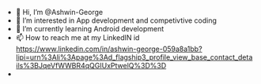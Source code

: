 - 👋 Hi, I’m @Ashwin-George
- 👀 I’m interested in App development and competivtive coding
- 🌱 I’m currently learning Android development
- 📫 How to reach me at my LinkedIN id https://www.linkedin.com/in/ashwin-george-059a8a1bb?lipi=urn%3Ali%3Apage%3Ad_flagship3_profile_view_base_contact_details%3BJqeVfWWBR4qQGIUxPtwelQ%3D%3D
- 

<!---
Ashwin-George/Ashwin-George is a ✨ special ✨ repository because its `README.md` (this file) appears on your GitHub profile.
You can click the Preview link to take a look at your changes.
--->
